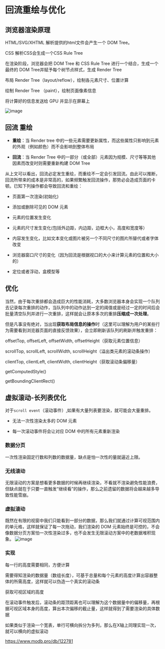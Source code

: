 # 回流重绘与优化

## 浏览器渲染原理

HTML/SVG/XHTML 解析提供的html文件会产生一个 DOM Tree。

CSS 解析CSS会生成一个CSS Rule Tree

在渲染阶段，浏览器会把 DOM Tree 和 CSS Rule Tree 进行一个结合，生成一个最终的 DOM Tree并赋予每个树节点样式，生成 Render Tree

布局 Render Tree（layout/reflow），绘制各元素尺寸、位置计算

绘制 Render Tree （paint），绘制页面像素信息

将计算好的信息发送给 GPU 并显示在屏幕上

![image](https://oss-emcsprod-public.modb.pro/wechatSpider/modb_20210929_7a518978-2105-11ec-b34e-00163e068ecd.png)

## 回流 重绘

* **重绘**：当 Render tree 中的一些元素需要更新属性，而这些属性只影响到元素的外观（例如颜色）而不会影响到整体布局

* **回流**：当 Render Tree 中的一部分（或全部）元素因为规模、尺寸等等其他因素而改变时则需要重新构建 DOM Tree

从上文可以看出，回流必定发生重绘，而重绘不一定会引发回流。由此可以推断，回流所带来的成本是非常高的，如果频繁触发回流操作，那势必会造成页面的卡顿。已知下列操作都会导致回流和重绘：

* 页面第一次渲染(初始化)

* 添加或删除可见的 DOM 元素

* 元素的位置发生变化

* 元素的尺寸发生变化(包括外边距，内边距，边框大小，高度和宽度等）

* 内容发生变化，比如文本变化或图片被另一个不同尺寸的图片所替代或者字体改变

* 浏览器窗口尺寸的变化（因为回流是根据视口的大小来计算元素的位置和大小的）

* 定位或者浮动，盒模型等

## 优化

当然，由于每次重排都会造成巨大的性能消耗，大多数浏览器本身会实现一个队列去记录每次重排的动作，当队列中的动作达到一定的阈值或是经过一定的时间后会批量清空队列并进行一次重排，这样就会让原本多次的重排**压缩成一次处理**。

但是凡事没有绝对，当出现**获取布局信息的操作**时（这里可以理解为用户的某些行为需要看到浏览器页面的直接反馈效果），会立即刷新该队列的刷新并触发重排：

offsetTop, offsetLeft, offsetWidth, offsetHeight（获取元素位置信息）

scrollTop, scrollLeft, scrollWidth, scrollHeight（溢出类元素的滚动条操作）

clientTop, clientLeft, clientWidth, clientHeight（获取滚动条偏移量）

getComputedStyle()

getBoundingClientRect()

## 虚拟滚动-长列表优化

对于`scroll event`（滚动事件）,如果有大量列表要渲染，就可能会大量重排。

* 无法一次性渲染太多的 DOM 元素

* 每一次滚动事件将会让对应 DOM 中的所有元素重新渲染

### 数据分页

一次性渲染固定行数和列数的数据量，缺点是怕一次性的量就逼近上限。

### 无线滚动

无限滚动的方案是想看更多数据的时候再继续渲染，不看就不渲染避免性能浪费，但缺点就在于只要一直触发“继续看”的操作，那么之前遗留的数据将会越来越多导致性能雪崩。

### 虚拟滚动

既然在有限的视窗中我们只能看到一部分的数据，那么我们就通过计算可视范围内的单元格，这样就保证了每一次拖动，我们渲染的 DOM 元素始终是可控的，不会像数据分页方案怕一次性渲染过多，也不会发生无限滚动方案中的老数据堆积现象。
![image](https://oss-emcsprod-public.modb.pro/wechatSpider/modb_20210929_7b319360-2105-11ec-b34e-00163e068ecd.png)

### 实现

每一行的高度需要相同，方便计算

需要得知渲染的数据量（数组长度），可基于总量和每个元素的高度计算出容器整体的所需高度，这样就可以伪造一个真实的滚动条

获取可视区域的高度

在滚动事件触发后，滚动条的距顶距离也可以理解为这个数据量中的偏移量，再根据可视区域本身的高度，算出本次偏移的截止量，这样就得到了需要渲染的具体数据

如果类似于渲染一个宽表，单行可横向拆分为多列，那么在X轴上同理实现一次，就可以横向的虚拟滚动

<https://www.modb.pro/db/122781>
